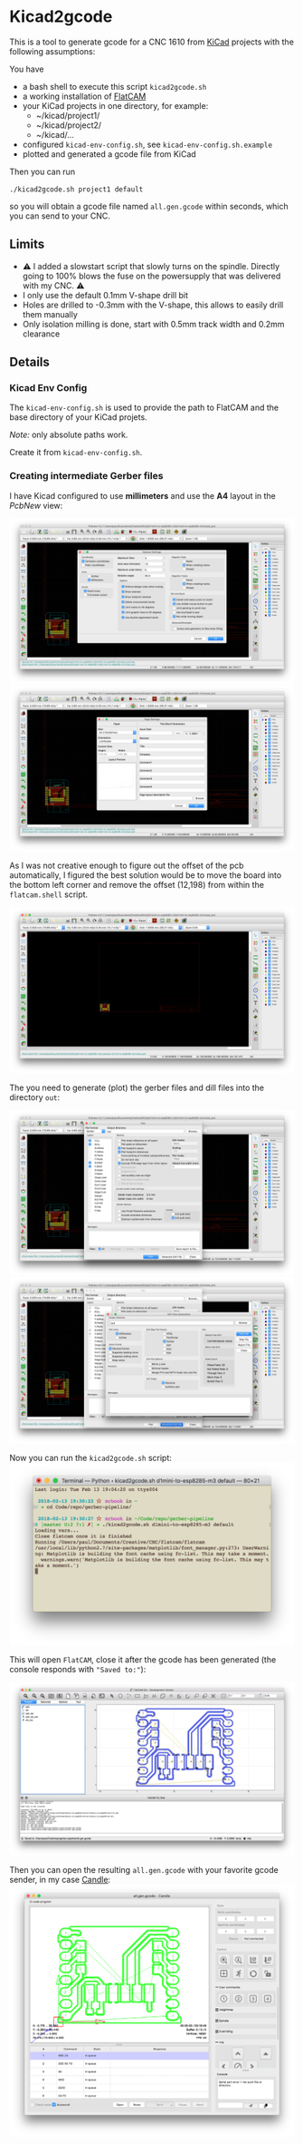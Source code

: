 # Kicad2gcode

This is a tool to generate gcode for a CNC 1610 from [KiCad](http://kicad-pcb.org) projects with the following assumptions:

You have
- a bash shell to execute this script `kicad2gcode.sh`
- a working installation of [FlatCAM](http://flatcam.org)
- your KiCad projects in one directory, for example:
    - ~/kicad/project1/
    - ~/kicad/project2/
    - ~/kicad/...
- configured `kicad-env-config.sh`, see `kicad-env-config.sh.example`
- plotted and generated a gcode file from KiCad

Then you can run

```
./kicad2gcode.sh project1 default
```

so you will obtain a gcode file named `all.gen.gcode` within seconds, which you can send to your CNC.

## Limits
- ⚠️ I added a slowstart script that slowly turns on the spindle. Directly going to 100% blows the fuse on the powersupply that was delivered with my CNC. ⚠️
- I only use the default 0.1mm V-shape drill bit
- Holes are drilled to -0.3mm with the V-shape, this allows to easily drill them manually
- Only isolation milling is done, start with 0.5mm track width and 0.2mm clearance

## Details

### Kicad Env Config

The `kicad-env-config.sh` is used to provide the path to FlatCAM and the base directory of your KiCad projets.

*Note:* only absolute paths work.

Create it from `kicad-env-config.sh`.

### Creating intermediate Gerber files

I have Kicad configured to use **millimeters** and use the **A4** layout in the *PcbNew* view:

![KiCad Settings](resources/kicadsettings1.png)
![KiCad Settings](resources/kicadsettings2.png)

As I was not creative enough to figure out the offset of the pcb automatically, I figured the best solution would be to move the board into the bottom left corner and remove the offset (12,198) from within the `flatcam.shell` script.

![KiCad](resources/kicad1.png)

The you need to generate (plot) the gerber files and dill files into the directory `out`:

![KiCad](resources/kicad2.png)
![KiCad](resources/kicad3.png)

Now you can run the `kicad2gcode.sh` script:
![Shell](resources/shell1.png)

This will open `FlatCAM`, close it after the gcode has been generated (the console responds with `"Saved to:"`):

![FlatCAM](resources/flatcam1.png)

Then you can open the resulting `all.gen.gcode` with your favorite gcode sender, in my case [Candle](https://github.com/Denvi/Candle):
![Candle](resources/candle1.png)

